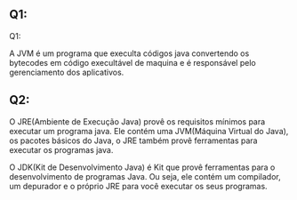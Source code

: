 ## Q1:
Q1: 

A JVM é um programa que execulta códigos java convertendo os bytecodes em código execultável de maquina e é responsável pelo gerenciamento dos aplicativos.

## Q2:

O JRE(Ambiente de Execução Java) provê os requisitos mínimos para executar um programa java. Ele contém uma JVM(Máquina Virtual do Java), os pacotes    básicos do Java, o JRE também provê ferramentas para executar os programas java.

O JDK(Kit de Desenvolvimento Java) é Kit que provê ferramentas para o desenvolvimento de programas Java. Ou seja, ele contém um compilador, um depurador e o próprio JRE para você executar os seus programas.
